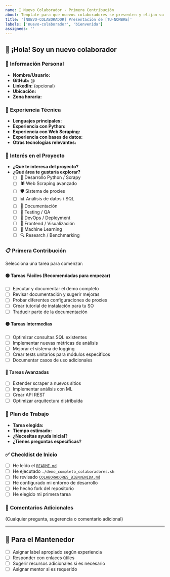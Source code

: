 ```yaml
---
name: 🤝 Nuevo Colaborador - Primera Contribución
about: Template para que nuevos colaboradores se presenten y elijan su primera tarea
title: '[NUEVO-COLABORADOR] Presentación de [TU-NOMBRE]'
labels: ['nuevo-colaborador', 'bienvenida']
assignees: ''
---
```


## 👋 ¡Hola! Soy un nuevo colaborador

### 👤 **Información Personal**
- **Nombre/Usuario:** 
- **GitHub:** @
- **LinkedIn:** (opcional)
- **Ubicación:** 
- **Zona horaria:** 

### 💼 **Experiencia Técnica**
- **Lenguajes principales:** 
- **Experiencia con Python:** 
- **Experiencia con Web Scraping:** 
- **Experiencia con bases de datos:** 
- **Otras tecnologías relevantes:** 

### 🎯 **Interés en el Proyecto**
- **¿Qué te interesa del proyecto?**
- **¿Qué área te gustaría explorar?**
  - [ ] 🐍 Desarrollo Python / Scrapy
  - [ ] 🕷️ Web Scraping avanzado
  - [ ] 🛡️ Sistema de proxies
  - [ ] 📊 Análisis de datos / SQL
  - [ ] 📝 Documentación
  - [ ] 🧪 Testing / QA
  - [ ] 🚀 DevOps / Deployment
  - [ ] 🎨 Frontend / Visualización
  - [ ] 🤖 Machine Learning
  - [ ] 🔍 Research / Benchmarking

### 📋 **Primera Contribución**
Selecciona una tarea para comenzar:

#### 🟢 **Tareas Fáciles (Recomendadas para empezar)**
- [ ] Ejecutar y documentar el demo completo
- [ ] Revisar documentación y sugerir mejoras
- [ ] Probar diferentes configuraciones de proxies
- [ ] Crear tutorial de instalación para tu SO
- [ ] Traducir parte de la documentación

#### 🟡 **Tareas Intermedias**
- [ ] Optimizar consultas SQL existentes
- [ ] Implementar nuevas métricas de análisis
- [ ] Mejorar el sistema de logging
- [ ] Crear tests unitarios para módulos específicos
- [ ] Documentar casos de uso adicionales

#### 🔴 **Tareas Avanzadas**
- [ ] Extender scraper a nuevos sitios
- [ ] Implementar análisis con ML
- [ ] Crear API REST
- [ ] Optimizar arquitectura distribuida

### 🚀 **Plan de Trabajo**
- **Tarea elegida:** 
- **Tiempo estimado:** 
- **¿Necesitas ayuda inicial?** 
- **¿Tienes preguntas específicas?** 

### ✅ **Checklist de Inicio**
- [ ] He leído el [`README.md`](../README.md)
- [ ] He ejecutado `./demo_completo_colaboradores.sh`
- [ ] He revisado [`COLABORADORES_BIENVENIDA.md`](../COLABORADORES_BIENVENIDA.md)
- [ ] He configurado mi entorno de desarrollo
- [ ] He hecho fork del repositorio
- [ ] He elegido mi primera tarea

### 💬 **Comentarios Adicionales**
(Cualquier pregunta, sugerencia o comentario adicional)

---

## 📝 **Para el Mantenedor**
- [ ] Asignar label apropiado según experiencia
- [ ] Responder con enlaces útiles
- [ ] Sugerir recursos adicionales si es necesario
- [ ] Asignar mentor si es requerido

